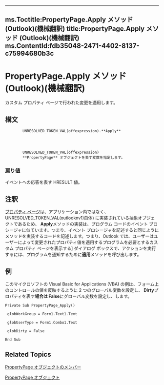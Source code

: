 

---
ms.Toctitle:PropertyPage.Apply メソッド (Outlook)(機械翻訳)
title:PropertyPage.Apply メソッド (Outlook)(機械翻訳)
ms.ContentId:fdb35048-2471-4402-8137-c75994680b3c
---
# PropertyPage.Apply メソッド (Outlook)(機械翻訳)




カスタム プロパティ ページで行われた変更を適用します。

## 構文

            UNRESOLVED_TOKEN_VAL(offexpression).**Apply**




            UNRESOLVED_TOKEN_VAL(offexpression)
            **PropertyPage** オブジェクトを表す変数を指定します。

### 戻り値
イベントへの応答を表す HRESULT 値。





## 注釈
[プロパティ ページ](22e561d5-603e-2cf3-e142-6173dd0d4c25)は、アプリケーション内ではなく、 UNRESOLVED_TOKEN_VAL(outlooknv1)自体) に実装されている抽象オブジェクトであるため、 **Apply**メソッドの実装は、プログラム コードのイベント プロシージャに似ています。つまり、イベント プロシージャを記述すると同じようにメソッドを実装するコードを記述します。つまり、Outlook では、ユーザーはユーザーによって変更されたプロパティ値を適用するプログラムを必要とするカスタム プロパティ ページを表示する] ダイアログ ボックスで、アクションを実行するには、プログラムを通知するために**適用**メソッドを呼び出します。



## 例
このマイクロソフトの Visual Basic for Applications (VBA) の例は、フォーム上のコントロールの値を反映するように 2 つのグローバル変数を設定し、 **Dirty**プロパティを表す**場合は False**にグローバル変数を設定し、します。

```vba
Private Sub PropertyPage_Apply() 
 
 globWorkGroup = Form1.Text1.Text 
 
 globUserType = Form1.Combo1.Text 
 
 globDirty = False 
 
End Sub
```




## Related Topics

[PropertyPage オブジェクトのメンバー](d4524c0d-8134-9770-5d4a-162104b0308a.md)

[PropertyPage オブジェクト](22e561d5-603e-2cf3-e142-6173dd0d4c25.md)




